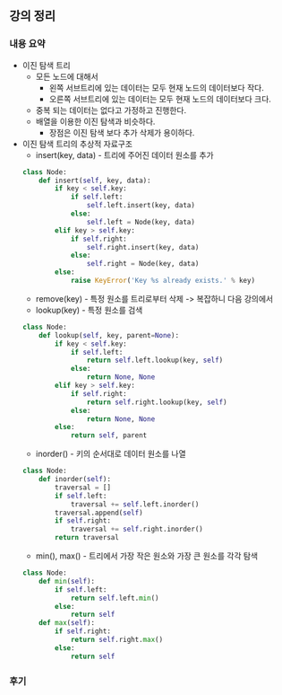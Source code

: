 ## 강의 정리
### 내용 요약
- 이진 탐색 트리
    - 모든 노드에 대해서
        - 왼쪽 서브트리에 있는 데이터는 모두 현재 노드의 데이터보다 작다.
        - 오른쪽 서브트리에 있는 데이터는 모두 현재 노드의 데이터보다 크다.
    - 중복 되는 데이터는 없다고 가정하고 진행한다.
    - 배열을 이용한 이진 탐색과 비슷하다.
        - 장점은 이진 탐색 보다 추가 삭제가 용이하다.
- 이진 탐색 트리의 추상적 자료구조
    - insert(key, data) - 트리에 주어진 데이터 원소를 추가
    ```python
    class Node:
        def insert(self, key, data):
            if key < self.key:
                if self.left:
                    self.left.insert(key, data)
                else:
                    self.left = Node(key, data)
            elif key > self.key:
                if self.right:
                    self.right.insert(key, data)
                else:
                    self.right = Node(key, data)
            else:
                raise KeyError('Key %s already exists.' % key)
    ```
    - remove(key) - 특정 원소를 트리로부터 삭제 -> 복잡하니 다음 강의에서
    - lookup(key) - 특정 원소를 검색
    ```python
    class Node:
        def lookup(self, key, parent=None):
            if key < self.key:
                if self.left:
                    return self.left.lookup(key, self)
                else:
                    return None, None
            elif key > self.key:
                if self.right:
                    return self.right.lookup(key, self)
                else:
                    return None, None
            else:
                return self, parent
    ```
    - inorder() - 키의 순서대로 데이터 원소를 나열
    ```python
    class Node:
        def inorder(self):
            traversal = []
            if self.left:
                traversal += self.left.inorder()
            traversal.append(self)
            if self.right:
                traversal += self.right.inorder()
            return traversal
    ```
    - min(), max() - 트리에서 가장 작은 원소와 가장 큰 원소를 각각 탐색
    ```python
    class Node:
        def min(self):
            if self.left:
                return self.left.min()
            else:
                return self
        def max(self):
            if self.right:
                return self.right.max()
            else:
                return self
    ```

### 후기